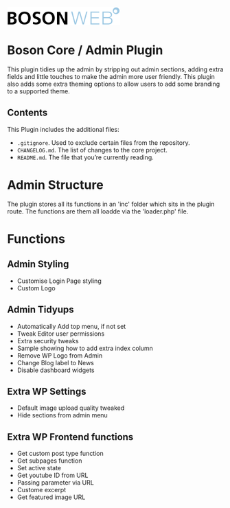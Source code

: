 ![alt text](https://github.com/bosonweb/resouces/blob/master/logo.png?raw=true "Boson Web Logo")

# Boson Core / Admin Plugin
This plugin tidies up the admin by stripping out admin sections, adding extra fields and little touches to make the admin more user friendly. This plugin also adds some extra theming options to allow users to add some branding to a supported theme.

## Contents

This Plugin includes the additional files:

* `.gitignore`. Used to exclude certain files from the repository.
* `CHANGELOG.md`. The list of changes to the core project.
* `README.md`. The file that you’re currently reading.

# Admin Structure
The plugin stores all its functions in an 'inc' folder which sits in the plugin route. The functions are them all loadde via the 'loader.php' file.

# Functions

## Admin Styling
+ Customise Login Page styling
+ Custom Logo

## Admin Tidyups
+ Automatically Add top menu, if not set
+ Tweak Editor user permissions
+ Extra security tweaks
+ Sample showing how to add extra index column
+ Remove WP Logo from Admin
+ Change Blog label to News
+ Disable dashboard widgets

## Extra WP Settings
+ Default image upload quality tweaked
+ Hide sections from admin menu

## Extra WP Frontend functions
+ Get custom post type function
+ Get subpages function
+ Set active state
+ Get youtube ID from URL
+ Passing parameter via URL
+ Custome excerpt
+ Get featured image URL